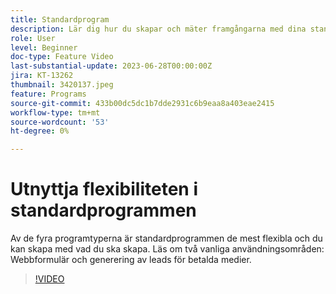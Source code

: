 ```yaml
---
title: Standardprogram
description: Lär dig hur du skapar och mäter framgångarna med dina standardprogram.
role: User
level: Beginner
doc-type: Feature Video
last-substantial-update: 2023-06-28T00:00:00Z
jira: KT-13262
thumbnail: 3420137.jpeg
feature: Programs
source-git-commit: 433b00dc5dc1b7dde2931c6b9eaa8a403eae2415
workflow-type: tm+mt
source-wordcount: '53'
ht-degree: 0%

---
```



# Utnyttja flexibiliteten i standardprogrammen


Av de fyra programtyperna är standardprogrammen de mest flexibla och du kan skapa med vad du ska skapa.
Läs om två vanliga användningsområden: Webbformulär och generering av leads för betalda medier.

>[!VIDEO](https://video.tv.adobe.com/v/3420137?learn=on)
